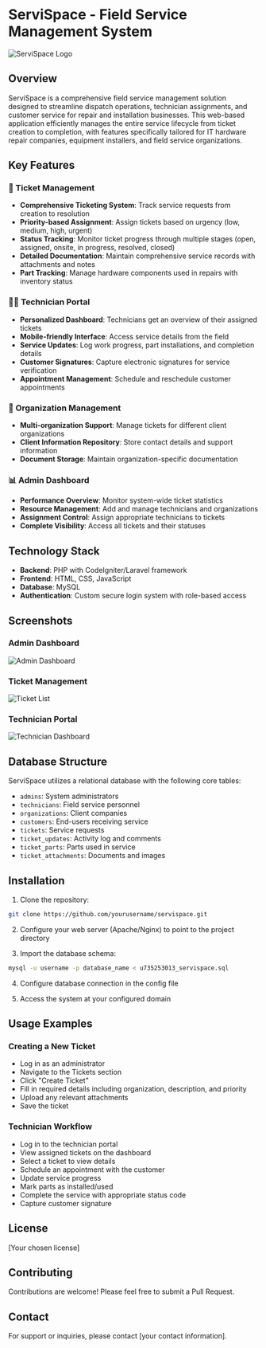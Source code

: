 # ServiSpace - Field Service Management System

![ServiSpace Logo](https://your-logo-url-here.png)

## Overview

ServiSpace is a comprehensive field service management solution designed to streamline dispatch operations, technician assignments, and customer service for repair and installation businesses. This web-based application efficiently manages the entire service lifecycle from ticket creation to completion, with features specifically tailored for IT hardware repair companies, equipment installers, and field service organizations.

## Key Features

### 🎫 Ticket Management
- **Comprehensive Ticketing System**: Track service requests from creation to resolution
- **Priority-based Assignment**: Assign tickets based on urgency (low, medium, high, urgent)
- **Status Tracking**: Monitor ticket progress through multiple stages (open, assigned, onsite, in progress, resolved, closed)
- **Detailed Documentation**: Maintain comprehensive service records with attachments and notes
- **Part Tracking**: Manage hardware components used in repairs with inventory status

### 👨‍🔧 Technician Portal
- **Personalized Dashboard**: Technicians get an overview of their assigned tickets
- **Mobile-friendly Interface**: Access service details from the field
- **Service Updates**: Log work progress, part installations, and completion details
- **Customer Signatures**: Capture electronic signatures for service verification
- **Appointment Management**: Schedule and reschedule customer appointments

### 🏢 Organization Management
- **Multi-organization Support**: Manage tickets for different client organizations
- **Client Information Repository**: Store contact details and support information
- **Document Storage**: Maintain organization-specific documentation

### 📊 Admin Dashboard
- **Performance Overview**: Monitor system-wide ticket statistics
- **Resource Management**: Add and manage technicians and organizations
- **Assignment Control**: Assign appropriate technicians to tickets
- **Complete Visibility**: Access all tickets and their statuses

## Technology Stack

- **Backend**: PHP with CodeIgniter/Laravel framework
- **Frontend**: HTML, CSS, JavaScript
- **Database**: MySQL
- **Authentication**: Custom secure login system with role-based access

## Screenshots

### Admin Dashboard
![Admin Dashboard](https://path-to-screenshot/admin-dashboard.png)

### Ticket Management
![Ticket List](https://path-to-screenshot/ticket-list.png)

### Technician Portal
![Technician Dashboard](https://path-to-screenshot/tech-dashboard.png)

## Database Structure

ServiSpace utilizes a relational database with the following core tables:
- `admins`: System administrators
- `technicians`: Field service personnel
- `organizations`: Client companies
- `customers`: End-users receiving service
- `tickets`: Service requests
- `ticket_updates`: Activity log and comments
- `ticket_parts`: Parts used in service
- `ticket_attachments`: Documents and images

## Installation

1. Clone the repository:
```bash
git clone https://github.com/yourusername/servispace.git
```

2. Configure your web server (Apache/Nginx) to point to the project directory

3. Import the database schema:
```bash
mysql -u username -p database_name < u735253013_servispace.sql
```

4. Configure database connection in the config file

5. Access the system at your configured domain

## Usage Examples

### Creating a New Ticket
- Log in as an administrator
- Navigate to the Tickets section
- Click "Create Ticket"
- Fill in required details including organization, description, and priority
- Upload any relevant attachments
- Save the ticket

### Technician Workflow
- Log in to the technician portal
- View assigned tickets on the dashboard
- Select a ticket to view details
- Schedule an appointment with the customer
- Update service progress
- Mark parts as installed/used
- Complete the service with appropriate status code
- Capture customer signature

## License

[Your chosen license]

## Contributing

Contributions are welcome! Please feel free to submit a Pull Request.

## Contact

For support or inquiries, please contact [your contact information].
